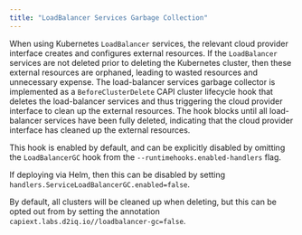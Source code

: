 ```yaml
---
title: "LoadBalancer Services Garbage Collection"
---
```


When using Kubernetes `LoadBalancer` services, the relevant cloud provider interface creates and configures external
resources. If the `LoadBalancer` services are not deleted prior to deleting the Kubernetes cluster, then these external
resources are orphaned, leading to wasted resources and unnecessary expense. The load-balancer services garbage
collector is implemented as a `BeforeClusterDelete` CAPI cluster lifecycle hook that deletes the load-balancer services
and thus triggering the cloud provider interface to clean up the external resources. The hook blocks until all
load-balancer services have been fully deleted, indicating that the cloud provider interface has cleaned up the external
resources.

This hook is enabled by default, and can be explicitly disabled by omitting the `LoadBalancerGC` hook from the
`--runtimehooks.enabled-handlers` flag.

If deploying via Helm, then this can be disabled by setting `handlers.ServiceLoadBalancerGC.enabled=false`.

By default, all clusters will be cleaned up when deleting, but this can be opted out from by setting the annotation
`capiext.labs.d2iq.io//loadbalancer-gc=false`.
